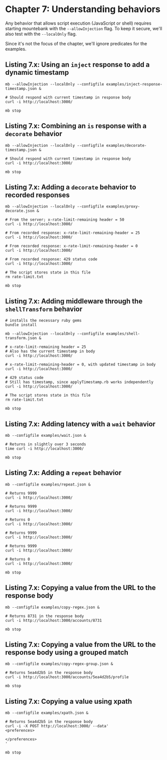 # Chapter 7: Understanding behaviors

Any behavior that allows script execution (JavaScript or shell) requires starting mountebank
with the `--allowInjection` flag. To keep it secure, we'll also test with the `--localOnly` flag.

Since it's not the focus of the chapter, we'll ignore predicates for the examples.

## Listing 7.x: Using an `inject` response to add a dynamic timestamp

````
mb --allowInjection --localOnly --configfile examples/inject-response-timestamp.json &

# Should respond with current timestamp in response body
curl -i http://localhost:3000/

mb stop
````

## Listing 7.x: Combining an `is` response with a `decorate` behavior

````
mb --allowInjection --localOnly --configfile examples/decorate-timestamp.json &

# Should respond with current timestamp in response body
curl -i http://localhost:3000/

mb stop
````

## Listing 7.x: Adding a `decorate` behavior to recorded responses

````
mb --allowInjection --localOnly --configfile examples/proxy-decorate.json &

# From the server; x-rate-limit-remaining header = 50
curl -i http://localhost:3000/

# From recorded response: x-rate-limit-remaining-header = 25
curl -i http://localhost:3000/

# From recorded response: x-rate-limit-remaining-header = 0
curl -i http://localhost:3000/

# From recorded response: 429 status code
curl -i http://localhost:3000/

# The script stores state in this file
rm rate-limit.txt

mb stop
````

## Listing 7.x: Adding middleware through the `shellTransform` behavior

````
# installs the necessary ruby gems
bundle install

mb --allowInjection --localOnly --configfile examples/shell-transform.json &

# x-rate-limit-remaining header = 25
# Also has the current timestamp in body
curl -i http://localhost:3000/

# x-rate-limit-remaining-header = 0, with updated timestamp in body
curl -i http://localhost:3000/

# 429 status code
# Still has timestamp, since applyTimestamp.rb works independently
curl -i http://localhost:3000/

# The script stores state in this file
rm rate-limit.txt

mb stop
````

## Listing 7.x: Adding latency with a `wait` behavior

````
mb --configfile examples/wait.json &

# Returns in slightly over 3 seconds
time curl -i http://localhost:3000/

mb stop
````

## Listing 7.x: Adding a `repeat` behavior

````
mb --configfile examples/repeat.json &

# Returns 9999
curl -i http://localhost:3000/

# Returns 9999
curl -i http://localhost:3000/

# Returns 0
curl -i http://localhost:3000/

# Returns 9999
curl -i http://localhost:3000/

# Returns 9999
curl -i http://localhost:3000/

# Returns 0
curl -i http://localhost:3000/

mb stop
````

## Listing 7.x: Copying a value from the URL to the response body

````
mb --configfile examples/copy-regex.json &

# Returns 8731 in the response body
curl -i http://localhost:3000/accounts/8731

mb stop
````

## Listing 7.x: Copying a value from the URL to the response body using a grouped match

````
mb --configfile examples/copy-regex-group.json &

# Returns 5ea4d2b5 in the response body
curl -i http://localhost:3000/accounts/5ea4d2b5/profile

mb stop
````

## Listing 7.x: Copying a value using xpath

````
mb --configfile examples/xpath.json &

# Returns 5ea4d2b5 in the response body
curl -i -X POST http://localhost:3000/ --data'
<preferences>
  
</preferences>
'

mb stop
````
